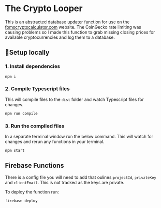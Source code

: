 # The Crypto Looper

This is an abstracted database updater function for use on the [fomocryptocalculator.com](https://www.fomocryptocalculator.com) website. The CoinGecko rate limiting was causing problems so I made this function to grab missing closing prices for available cryptocurrencies and log them to a database.

## 🚀Setup locally

### 1. Install dependencies

```bash
npm i
```

### 2. Compile Typescript files

This will compile files to the `dist` folder and watch Typescript files for changes.

```bash
npm run compile
```

### 3. Run the compiled files

In a separate terminal window run the below command. This will watch for changes and rerun any functions in your terminal.

```bash
npm start
```

## Firebase Functions

There is a config file you will need to add that oulines `projectId`, `privateKey` and `clientEmail`. This is not tracked as the keys are private.

To deploy the function run:

```bash
firebase deploy
```
